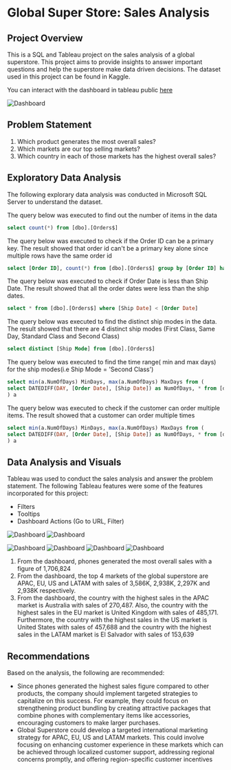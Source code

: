 # Global Super Store: Sales Analysis
## Project Overview
This is a SQL and Tableau project on the sales analysis of a global superstore. This project aims to provide insights to answer important questions and help the superstore make data driven decisions.
The dataset used in this project can be found in Kaggle.

You can interact with the dashboard in tableau public [here](https://public.tableau.com/views/SalesDashboard2GlobalSuperstore_16978357780940/SalesDashboard3?:language=en-US&:display_count=n&:origin=viz_share_link)

![Dashboard](https://github.com/PhilipSada/global-superstore-sales-analysis/assets/55988995/742c681b-523b-4cf3-921e-31960cb6702d)



## Problem Statement
1. Which product generates the most overall sales?
2. Which markets are  our top selling markets?
3. Which country in each of those markets has the highest overall sales?
   
## Exploratory Data Analysis
The following explorary data analysis was conducted in Microsoft SQL Server to understand the dataset.

The query below was executed to find out the number of items in the data
```sql
select count(*) from [dbo].[Orders$]
```
The query below was executed to check if the Order ID can be a primary key. The result showed that order id can't be a primary key alone since multiple rows have the same order id
```sql
select [Order ID], count(*) from [dbo].[Orders$] group by [Order ID] having count(*) > 1
```
The query below was executed to check if Order Date is less than Ship Date. The result showed that all the order dates were less than the ship dates.
```sql
select * from [dbo].[Orders$] where [Ship Date] < [Order Date]
```
The query below was executed to find the distinct ship modes in the data. The result showed that there are 4 distinct ship modes (First Class, Same Day, Standard Class and Second Class)
```sql
select distinct [Ship Mode] from [dbo].[Orders$]
```
The query below was executed to find the time range( min and max days) for the ship modes(i.e Ship Mode = 'Second Class')
```sql
select min(a.NumOfDays) MinDays, max(a.NumOfDays) MaxDays from (
select DATEDIFF(DAY, [Order Date], [Ship Date]) as NumOfDays, * from [dbo].[Orders$] where [Ship Mode] = 'Second Class'
) a
```
The query below was executed to check if the customer can order multiple items. The result showed that a customer can order multiple times
```sql
select min(a.NumOfDays) MinDays, max(a.NumOfDays) MaxDays from (
select DATEDIFF(DAY, [Order Date], [Ship Date]) as NumOfDays, * from [dbo].[Orders$] where [Ship Mode] = 'Second Class'
) a
```

## Data Analysis and Visuals
Tableau was used to conduct the sales analysis and answer the problem statement. The following Tableau features were some of the features incorporated for this project:
- Filters
- Tooltips
- Dashboard Actions (Go to URL, Filter)

![Dashboard](https://github.com/PhilipSada/global-superstore-sales-analysis/assets/55988995/bc682b86-62db-4158-8f74-0e4a7b1bdcad)
![Dashboard](https://github.com/PhilipSada/global-superstore-sales-analysis/assets/55988995/849df239-6971-4d12-ba6c-ff5674dd3531)

![Dashboard](https://github.com/PhilipSada/global-superstore-sales-analysis/assets/55988995/aadd314b-37c6-4e01-bb54-11a81444a085)
![Dashboard](https://github.com/PhilipSada/global-superstore-sales-analysis/assets/55988995/7d0a5861-b221-44f7-b92e-e30ce28a7b41)
![Dashboard](https://github.com/PhilipSada/global-superstore-sales-analysis/assets/55988995/51270453-82fa-4028-8860-ec4b6b18049d)
![Dashboard](https://github.com/PhilipSada/global-superstore-sales-analysis/assets/55988995/8f0bfdcf-e6d6-40a4-9ccd-78a2d1aba1be)

1. From the dashboard, phones generated the most overall sales with a figure of 1,706,824
2. From the dashboard, the top 4 markets of the global superstore are APAC, EU, US and LATAM with sales of 3,586K, 2,938K, 2,297K and 2,938K respectively.
3. From the dashboard, the country with the highest sales in the APAC market is Australia with sales of 270,487. Also, the country with the highest sales in the EU market is United Kingdom with sales of 485,171.
   Furthermore, the country with the highest sales in the US market is United States with sales of 457,688 and the country with the highest sales in the LATAM market is El Salvador with sales of 153,639
   
## Recommendations
Based on the analysis, the following are recommended:
- Since phones generated the highest sales figure compared to other products, the company should implement targeted strategies to capitalize on this success. For example, they could focus on strengthening product bundling by creating attractive packages that combine phones with complementary items like accessories, encouraging customers to make larger purchases.
-  Global Superstore could develop a targeted international marketing strategy for APAC, EU, US and LATAM markets. This could involve focusing on enhancing customer experience in these markets which can be achieved through localized customer support, addressing regional concerns promptly, and offering region-specific customer incentives


